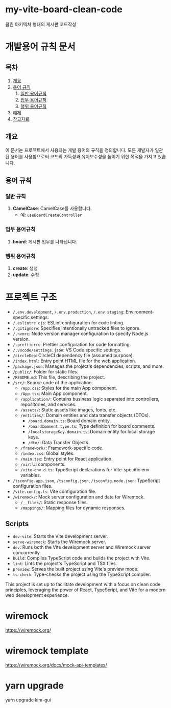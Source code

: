 # my-vite-board-clean-code

클린 아키텍처 형태의 게시판 코드작성

# 개발용어 규칙 문서

## 목차

1. [개요](#개요)
2. [용어 규칙](#용어-규칙)
   1. [일반 용어규칙](#일반-규칙)
   2. [업무 용어규칙](#업무-용어규칙)
   3. [행위 용어규칙](#행위-용어규칙)
3. [예제](#예제)
4. [참고자료](#참고자료)

## 개요

이 문서는 프로젝트에서 사용되는 개발 용어의 규칙을 정의합니다. 모든 개발자가 일관된 용어를 사용함으로써 코드의 가독성과 유지보수성을 높이기 위한 목적을 가지고 있습니다.

## 용어 규칙

### 일반 규칙

1. **CamelCase**: CamelCase를 사용합니다.
   - 예: `useBoardCreateController`

### 업무 용어규칙

1. **board**: 게시판 업무를 나타냅니다.

### 행위 용어규칙

1. **create**: 생성
2. **update**: 수정

# 프로젝트 구조

- `/.env.development`, `/.env.production`, `/.env.staging`: Environment-specific settings.
- `/.eslintrc.cjs`: ESLint configuration for code linting.
- `/.gitignore`: Specifies intentionally untracked files to ignore.
- `/.nvmrc`: Node version manager configuration to specify Node.js version.
- `/.prettierrc`: Prettier configuration for code formatting.
- `/.vscode/settings.json`: VS Code specific settings.
- `/circleDep`: CircleCI dependency file (assumed purpose).
- `/index.html`: Entry point HTML file for the web application.
- `/package.json`: Manages the project's dependencies, scripts, and more.
- `/public/`: Folder for static files.
- `/README.md`: This file, describing the project.
- `/src/`: Source code of the application.
  - `/App.css`: Styles for the main App component.
  - `/App.tsx`: Main App component.
  - `/application/`: Contains business logic separated into controllers, repositories, and services.
  - `/assets/`: Static assets like images, fonts, etc.
  - `/entities/`: Domain entities and data transfer objects (DTOs).
    - `/board.domain.ts`: Board domain entity.
    - `/boardComment.type.ts`: Type definition for board comments.
    - `/localstorageKey.domain.ts`: Domain entity for local storage keys.
    - `/dto/`: Data Transfer Objects.
  - `/framework/`: Framework-specific code.
  - `/index.css`: Global styles.
  - `/main.tsx`: Entry point for React application.
  - `/ui/`: UI components.
  - `/vite-env.d.ts`: TypeScript declarations for Vite-specific env variables.
- `/tsconfig.app.json`, `/tsconfig.json`, `/tsconfig.node.json`: TypeScript configuration files.
- `/vite.config.ts`: Vite configuration file.
- `/wiremock/`: Mock server configuration and data for Wiremock.
  - `/__files/`: Static response files.
  - `/mappings/`: Mapping files for dynamic responses.

## Scripts

- `dev-vite`: Starts the Vite development server.
- `serve-wiremock`: Starts the Wiremock server.
- `dev`: Runs both the Vite development server and Wiremock server concurrently.
- `build`: Compiles TypeScript code and builds the project with Vite.
- `lint`: Lints the project's TypeScript and TSX files.
- `preview`: Serves the built project using Vite's preview mode.
- `ts-check`: Type-checks the project using the TypeScript compiler.

This project is set up to facilitate development with a focus on clean code principles, leveraging the power of React, TypeScript, and Vite for a modern web development experience.

# wiremock

https://wiremock.org/

# wiremock template

https://wiremock.org/docs/mock-api-templates/

# yarn upgrade

yarn upgrade kim-gui
